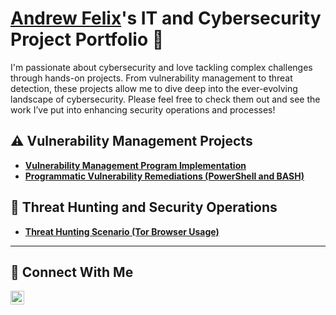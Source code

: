 # <a href="https://www.linkedin.com/in/afelix96/">Andrew Felix</a>'s IT and Cybersecurity Project Portfolio 🔐

I'm passionate about cybersecurity and love tackling complex challenges through hands-on projects. From vulnerability management to threat detection, these projects allow me to dive deep into the ever-evolving landscape of cybersecurity. Please feel free to check them out and see the work I’ve put into enhancing security operations and processes!


## ⚠️ Vulnerability Management Projects

- **[Vulnerability Management Program Implementation](https://github.com/AndrewFelix0/Vulnerability-Management-Program)**
- **[Programmatic Vulnerability Remediations (PowerShell and BASH)](https://github.com/AndrewFelix0/Programmatic-Vulnerability-Remediations)**

## 🚨 Threat Hunting and Security Operations

- **[Threat Hunting Scenario (Tor Browser Usage)](https://github.com/AndrewFelix0/Threat-Hunting)**

<hr/>

## 🤳 Connect With Me


[<img align="left" alt="___________ | LinkedIn" width="22px" src="https://cdn.jsdelivr.net/npm/simple-icons@v3/icons/linkedin.svg" />][linkedin]



[linkedin]: https://linkedin.com/in/afelix96

<!--
<img width="35" alt="image" src="https://github.com/user-attachments/assets/2f41c7cd-5ea8-4475-b451-a37161b6c3fb"> 
<img width="35" alt="image" src="https://github.com/user-attachments/assets/77649969-9910-4994-8b96-74a116cfb2a8">
-->
